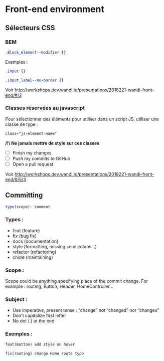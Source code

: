 # Front-end environment
## Sélecteurs CSS
### BEM

```css
.Block_element--modifier {}
```
Exemples :
```css
.Input {}
```
```css
.Input_label--no-border {}
```
Voir http://workshops.dev.wandi.io/presentations/2018221-wandi-front-end/#/2

### Classes réservées au javascript
Pour sélectionner des éléments pour utiliser dans un script JS, utiliser une classe de type :
```html
class="js-element-name"
```
**/!\ Ne jamais mettre de style sur ces classes**

- [ ] Finish my changes
- [ ] Push my commits to GitHub
- [ ] Open a pull request

Voir http://workshops.dev.wandi.io/presentations/2018221-wandi-front-end/#/5/3

## Committing
```js
type(scope): comment
```
### Types :
  * feat (feature)
  * fix (bug fix)
  * docs (documentation)
  * style (formatting, missing semi colons...)
  * refactor (refactoring)
  * chore (maintaining)

### Scope : 
  Scope could be anything specifying place of the commit change.
  For example : routing, Button, Header, HomeController...
  
### Subject : 
  * Use imperative, present tense : “change” not “changed” nor “changes”
  * Don't capitalize first letter
  * No dot (.) at the end
  
### Exemples :
```js
feat(Button) add style on hover
```
```js
fix(routing) change Home route typo
```